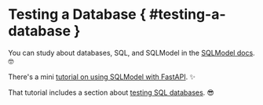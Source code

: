# Testing a Database { #testing-a-database }

You can study about databases, SQL, and SQLModel in the <a href="https://sqlmodel.tiangolo.com/" class="external-link" target="_blank">SQLModel docs</a>. 🤓

There's a mini <a href="https://sqlmodel.tiangolo.com/tutorial/fastapi/" class="external-link" target="_blank">tutorial on using SQLModel with FastAPI</a>. ✨

That tutorial includes a section about <a href="https://sqlmodel.tiangolo.com/tutorial/fastapi/tests/" class="external-link" target="_blank">testing SQL databases</a>. 😎
